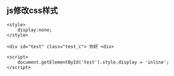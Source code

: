 ## js修改css样式
    
    <style>
        display:none;
    </style>
    
    <div id="test" class="test_c"> 你好 <div>
    
    <script>
        document.getElementById('test').style.display = 'inline';
    </script>